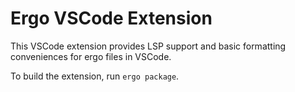 # Ergo VSCode Extension

This VSCode extension provides LSP support and basic formatting conveniences for
ergo files in VSCode.

To build the extension, run `ergo package`.
